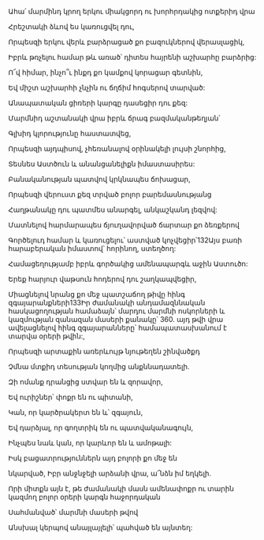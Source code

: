 Ահա՛ մարմինդ կրող երկու միակցորդ ու խորհրդակից ոտքերիդ վրա


Հրեշտակի ձևով ես կառուցվել դու,


Որպեսզի երկու վերև բարձրացած քո բազուկներով վերասլացիկ,


Իբրև թռչելու համար թև առած՝ դիտես հայրենի աշխարհը բարձրից:


Ո՜վ հիմար, ինչո՞ւ ինքդ քո կամքով կորացար գետնին,


Եվ միշտ աշխարհի չնչին ու ճղճիմ հոգսերով տարված:


Անապատական ցիռերի կարգը դասեցիր դու քեզ:


Մարմնիդ աշտանակի վրա իբրև ճրագ բազմականթեղյան՝


Գլխիդ կլորությունը հաստատվեց,


Որպեսզի այդպիսով, չհեռանալով օրինակելի լույսի շնորհից,


Տեսնես Աստծուն և անանցանելիքն իմաստասիրես:


Բանականության պատվով կրկնապես ճոխացար,


Որպեսզի վերուստ քեզ տրված բոլոր բարեմասնությանց


Հաղթանակը դու պատմես անարգել, անկաշկանդ լեզվով:


Մատնելով հարմարապես ճյուղավորված ճարտար քո ձեռքերով


Գործելուդ համար և կառուցելու՝ աստված կոչվեցիր՝132Այս բառի հարաբերական իմաստով՝ հորինող, ստեղծող:


Համացեղությամբ իբրև գործակից ամենապարգև աջին Աստուծո:


Երեք հարյուր վաթսուն հոդերով դու շաղկապվեցիր,


Միացնելով նրանց քո մեջ պատշաճող թիվը հինգ զգայարանքների133Իր ժամանակի անդամազննական հասկացողության համաձայն՝ մարդու մարմնի ոսկորների և կազմության զանազան մասերի քանակը՝ 360. այդ թվի վրա ավելացնելով հինգ զգայարանները՝ համապատասխանում է տարվա օրերի թվին:,


Որպեսզի արտաքին առերևույթ նյութեղեն շինվածքդ


Չմնա մտքիդ տեսության կողմից անքննադատելի.


Զի ոմանք դրանցից ստվար են և զորավոր,


Եվ ուրիշներ՝ փոքր են ու պիտանի,


Կան, որ կարծրակերտ են և՝ զգայուն,


Եվ դարձյալ, որ գողտրիկ են ու պատվականագույն,


Ինչպես նաև կան, որ կարևոր են և ամոթալի:


Իսկ բացատրություններն այդ բոլորի քո մեջ են


նկարված, Իբր անջնջելի արձանի վրա, ա՜նձն իմ եղկելի.


Որի միտքն այն է, թե ժամանակի մասն ամենափոքր ու տարին կազմող բոլոր օրերի կարգն հաջորդական


Սահմանված՝ մարմնի մասերի թվով


Անսխալ կերպով անայլայլելի՝ պահված են այնտեղ: